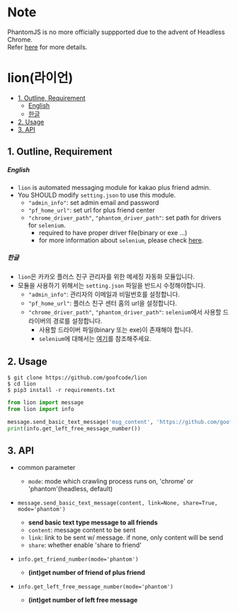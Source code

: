 Note
=====
PhantomJS is no more officially suppported due to the advent of Headless Chrome. <br/>
Refer  [here](https://groups.google.com/forum/#!topic/phantomjs/9aI5d-LDuNE) for more details. 

# lion(라이언)

* [1. Outline, Requirement](#1-outline-requirement)
  * [English](#english)
  * [한글](#한글)
* [2. Usage](#2-usage)
* [3. API](#3-api)

## 1. Outline, Requirement
##### English
* `lion` is automated messaging module for kakao plus friend admin. 
* You SHOULD modify `setting.json` to use this module.
  * `"admin_info"`: set admin email and password
  * `"pf_home_url"`: set url for plus friend center
  * `"chrome_driver_path"`, `"phantom_driver_path"`: set path for drivers for `selenium`.
    * required to have proper driver file(binary or exe ...) 
    * for more information about `selenium`, please check [here](http://www.seleniumhq.org/).

##### 한글
* `lion`은 카카오 플러스 친구 관리자를 위한 메세징 자동화 모듈입니다.
* 모듈을 사용하기 위해서는 `setting.json` 파일을 반드시 수정해야합니다.
  * `"admin_info"`: 관리자의 이메일과 비밀번호를 설정합니다.
  * `"pf_home_url"`: 플러스 친구 센터 홈의 url을 설정합니다.
  * `"chrome_driver_path"`, `"phantom_driver_path"`: `selenium`에서 사용할 드라이버의 경로를 설정합니다.
    * 사용할 드라이버 파일(binary 또는 exe)이 존재해야 합니다.
    * `selenium`에 대해서는 [여기](http://www.seleniumhq.org/)를 참조해주세요.
    
  
## 2. Usage
``` 
$ git clone https://github.com/goofcode/lion
$ cd lion
$ pip3 install -r requirements.txt
```


```python
from lion import message
from lion import info

message.send_basic_text_message('msg_content', 'https://github.com/goofcode')
print(info.get_left_free_message_number())
```

## 3. API
* common parameter
    * `mode`: mode which crawling process runs on, 'chrome' or 'phantom'(headless, default)
    
* `message.send_basic_text_message(content, link=None, share=True, mode='phantom')`
    * **send basic text type message to all friends**
    * `content`: message content to be sent
    * `link`: link to be sent w/ message. if none, only content will be send
    * `share`: whether enable 'share to friend'
    
* `info.get_friend_number(mode='phantom')`
    * **(int)get number of friend of plus friend**
    
* `info.get_left_free_message_number(mode='phantom')`
    * **(int)get number of left free message**

